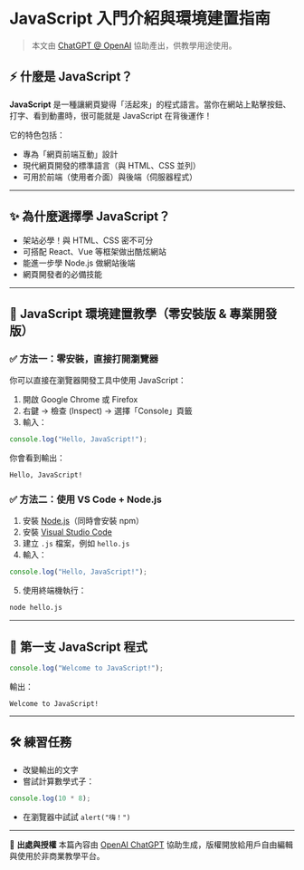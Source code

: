 # JavaScript 入門介紹與環境建置指南

> 本文由 [ChatGPT @ OpenAI](https://openai.com/chatgpt) 協助產出，供教學用途使用。

## ⚡ 什麼是 JavaScript？

**JavaScript** 是一種讓網頁變得「活起來」的程式語言。當你在網站上點擊按鈕、打字、看到動畫時，很可能就是 JavaScript 在背後運作！

它的特色包括：

* 專為「網頁前端互動」設計
* 現代網頁開發的標準語言（與 HTML、CSS 並列）
* 可用於前端（使用者介面）與後端（伺服器程式）

---

## ✨ 為什麼選擇學 JavaScript？

* 架站必學！與 HTML、CSS 密不可分
* 可搭配 React、Vue 等框架做出酷炫網站
* 能進一步學 Node.js 做網站後端
* 網頁開發者的必備技能

---

## 🧱 JavaScript 環境建置教學（零安裝版 & 專業開發版）

### ✅ 方法一：零安裝，直接打開瀏覽器

你可以直接在瀏覽器開發工具中使用 JavaScript：

1. 開啟 Google Chrome 或 Firefox
2. 右鍵 → 檢查 (Inspect) → 選擇「Console」頁籤
3. 輸入：

```javascript
console.log("Hello, JavaScript!");
```

你會看到輸出：

```
Hello, JavaScript!
```

### ✅ 方法二：使用 VS Code + Node.js

1. 安裝 [Node.js](https://nodejs.org/)（同時會安裝 npm）
2. 安裝 [Visual Studio Code](https://code.visualstudio.com/)
3. 建立 `.js` 檔案，例如 `hello.js`
4. 輸入：

```javascript
console.log("Hello, JavaScript!");
```

5. 使用終端機執行：

```bash
node hello.js
```

---

## 🎯 第一支 JavaScript 程式

```javascript
console.log("Welcome to JavaScript!");
```

輸出：

```
Welcome to JavaScript!
```

---

## 🛠 練習任務

* 改變輸出的文字
* 嘗試計算數學式子：

```javascript
console.log(10 * 8);
```

* 在瀏覽器中試試 `alert("嗨！")`

---

📎 **出處與授權**
本篇內容由 [OpenAI ChatGPT](https://chat.openai.com/) 協助生成，版權開放給用戶自由編輯與使用於非商業教學平台。
